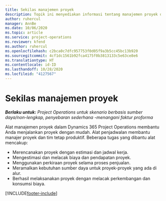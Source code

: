 ```yaml
---
title: Sekilas manajemen proyek
description: Topik ini menyediakan informasi tentang manajemen proyek di Dynamics 365 Project operations.
author: ruhercul
manager: AnnBe
ms.date: 10/06/2020
ms.topic: article
ms.service: project-operations
ms.reviewer: kfend
ms.author: ruhercul
ms.openlocfilehash: c2bca0c7dfc957753f0d05f9a3b5cc45bc13b920
ms.sourcegitcommit: 4cf1dc1561b92fca4175f0b3813133c5e63ce8e6
ms.translationtype: HT
ms.contentlocale: id-ID
ms.lasthandoff: 10/28/2020
ms.locfileid: "4127567"
---
```

# <a name="project-management-overview"></a>Sekilas manajemen proyek

_**Berlaku untuk:** Project Operations untuk skenario berbasis sumber daya/non-lengkap, penyebaran sederhana -menangani faktur proforma_

Alat manajemen proyek dalam Dynamics 365 Project Operations membantu Anda menjalankan proyek dengan mudah. Alat penjadwalan membantu manajer proyek dan tim tetap produktif. Beberapa tugas yang dibantu alat mencakup:

- Merencanakan proyek dengan estimasi dan jadwal kerja.
- Mengestimasi dan melacak biaya dan pendapatan proyek.
- Menggunakan perkiraan proyek selama proses penjualan.
- Meramalkan kebutuhan sumber daya untuk proyek-proyek yang ada di alur.
- Berhasil melaksanakan proyek dengan melacak perkembangan dan konsumsi biaya.


[!INCLUDE[footer-include](../includes/footer-banner.md)]